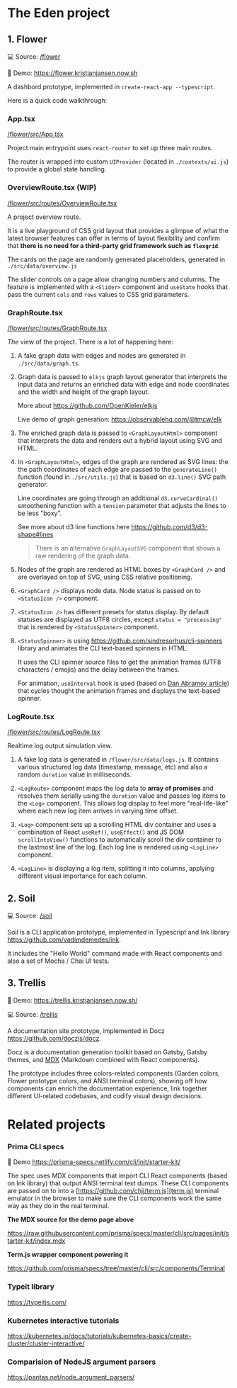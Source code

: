 # The Eden project

## 1. Flower

💻 Source: [/flower](/flower)

🚀 Demo: https://flower.kristjanjansen.now.sh

A dashbord prototype, implemented in `create-react-app --typescript`.

Here is a quick code walkthrough:

### App.tsx

[/flower/src/App.tsx](/flower/src/App.tsx)

Project main entrypoint uses `react-router` to set up three main routes.

The router is wrapped into custom `UIProvider` (located in `./contexts/ui.js`) to provide a global state handling.

### OverviewRoute.tsx (WIP)

[/flower/src/routes/OverviewRoute.tsx](/flower/src/routes/OverviewRoute.tsx)

A project overview route.

It is a live playground of CSS grid layout that provides a glimpse of what the latest browser features can offer in terms of layout flexibility and confirm that **there is no need for a third-party grid framework such as `flexgrid`**.

The cards on the page are randomly generated placeholders, generated in `./src/data/overview.js`

The slider controls on a page allow changing numbers and columns. The feature is implemented with a `<Slider>` component and `useState` hooks that pass the current `cols` and `rows` values to CSS grid parameters.

### GraphRoute.tsx

[/flower/src/routes/GraphRoute.tsx](/flower/src/routes/GraphRoute.tsx)

_The_ view of the project. There is a lot of happening here:

1.  A fake graph data with edges and nodes are generated in `./src/data/graph.ts`.

2.  Graph data is passed to `elkjs` graph layout generator that interprets the input data and returns an enriched data with edge and node coordinates and the width and height of the graph layout.

    More about https://github.com/OpenKieler/elkjs

    Live demo of graph generation: https://observablehq.com/@tmcw/elk

3.  The enriched graph data is passed to `<GraphLayoutHtml>` component that interprets the data and renders out a hybrid layout using SVG and HTML.

4.  In `<GraphLayoutHtml>`, edges of the graph are rendered as SVG lines: the the path coordinates of each edge are passed to the `generateLine()` function (found in `./src/utils.js`) that is based on `d3.line()` SVG path generator.

    Line coordinates are going through an additional `d3.curveCardinal()` smoothening function with a `tension` parameter that adjusts the lines to be less "boxy".

    See more about d3 line functions here https://github.com/d3/d3-shape#lines

    > There is an alternative `GraphLayoutSVG` component that shows a raw rendering of the graph data.

5.  Nodes of the graph are rendered as HTML boxes by `<GraphCard />` and are overlayed on top of SVG, using CSS relative positioning.

6.  `<GraphCard />` displays node data. Node status is passed on to `<StatusIcon />` component.

7.  `<StatusIcon />` has different presets for status display. By default statuses are displayed as UTF8 circles, except `status = "processing"` that is rendered by `<StatusSpinner>` component.

8.  `<StatusSpinner>` is using https://github.com/sindresorhus/cli-spinners library and animates the CLI text-based spinners in HTML.

    It uses the CLI spinner source files to get the animation frames (UTF8 characters / emojis) and the delay between the frames.

    For animation, `useInterval` hook is used (based on [Dan Abramov article](https://overreacted.io/making-setinterval-declarative-with-react-hooks/)) that cycles thought the animation frames and displays the text-based spinner.

### LogRoute.tsx

[/flower/src/routes/LogRoute.tsx](/flower/src/routes/LogRoute.tsx)

Realtime log output simulation view.

1. A fake log data is generated in `/flower/src/data/logs.js`. It contains various structured log data (timestamp, message, etc) and also a random `duration` value in milliseconds.

2. `<LogRoute>` component maps the log data to **array of promises** and resolves them serially using the `duration` value and passes log items to the `<Log>` component. This allows log display to feel more "real-life-like" where each new log item arrives in varying time offset.

3. `<Log>` component sets up a scrolling HTML div container and uses a combination of React `useRef()`, `useEffect()` and JS DOM `scrollIntoView()` functions to automatically scroll the div container to the lastmost line of the log. Each log line is rendered using `<LogLine>` component.

4. `<LogLine>` is displaying a log item, splitting it into columns, applying different visual importance for each column.

## 2. Soil

💻 Source: [/soil](/soil)

Soil is a CLI application prototype, implemented in Typescript and Ink library https://github.com/vadimdemedes/ink.

It includes the "Hello World" command made with React components and also a set of Mocha / Chai UI tests.

## 3. Trellis

🚀 Demo: https://trellis.kristjanjansen.now.sh/

💻 Source: [/trellis](/trellis)

A documentation site prototype, implemented in Docz https://github.com/doczjs/docz.

Docz is a documentation generation toolkit based on Gatsby, Gatsby themes, and [MDX](https://mdxjs.com/) (Markdown combined with React components).

The prototype includes three colors-related components (Garden colors, Flower prototype colors, and ANSI terminal colors), showing off how components can enrich the documentation experience, link together different UI-related codebases, and codify visual design decisions.

# Related projects

### Prima CLI specs

🚀 Demo https://prisma-specs.netlify.com/cli/init/starter-kit/

The spec uses MDX components that import CLI React components (based on Ink library) that output ANSI terminal text dumps. These CLI components are passed on to into a
[https://github.com/chjj/term.js](term.js) terminal emulator in the browser to make sure the CLI components work the same way as they do in the real terminal.

**The MDX source for the demo page above**

https://raw.githubusercontent.com/prisma/specs/master/cli/src/pages/init/starter-kit/index.mdx

**Term.js wrapper component powering it**

https://github.com/prisma/specs/tree/master/cli/src/components/Terminal

### Typeit library

https://typeitjs.com/

### Kubernetes interactive tutorials

https://kubernetes.io/docs/tutorials/kubernetes-basics/create-cluster/cluster-interactive/

### Comparision of NodeJS argument parsers

https://pantas.net/node_argument_parsers/
